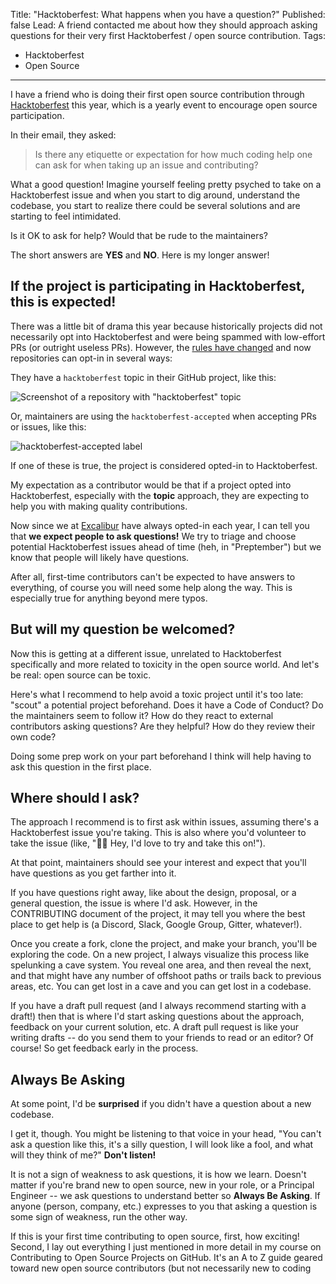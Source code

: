 Title: "Hacktoberfest: What happens when you have a question?"
Published: false
Lead: A friend contacted me about how they should approach asking questions for their very first Hacktoberfest / open source contribution.
Tags:
- Hacktoberfest
- Open Source
---

I have a friend who is doing their first open source contribution through [Hacktoberfest](https://hacktoberfest.digitalocean.com/) this year, which is a yearly event to encourage open source participation.

In their email, they asked:

> Is there any etiquette or expectation for how much coding help one can ask for when taking up an issue and contributing?

What a good question! Imagine yourself feeling pretty psyched to take on a Hacktoberfest issue and when you start to dig around, understand the codebase, you start to realize there could be several solutions and are starting to feel intimidated. 

Is it OK to ask for help? Would that be rude to the maintainers? 

The short answers are **YES** and **NO**. Here is my longer answer!

## If the project is participating in Hacktoberfest, this is expected!

There was a little bit of drama this year because historically projects did not necessarily opt into Hacktoberfest and were being spammed with low-effort PRs (or outright useless PRs). However, the [rules have changed](https://hacktoberfest.digitalocean.com/hacktoberfest-update) and now repositories can opt-in in several ways:

They have a `hacktoberfest` topic in their GitHub project, like this:

![Screenshot of a repository with "hacktoberfest" topic](https://user-images.githubusercontent.com/563819/95412517-bd885800-08ee-11eb-883a-6620f19d0c0e.png)

Or, maintainers are using the `hacktoberfest-accepted`  when accepting PRs or issues, like this:

![hacktoberfest-accepted label](https://user-images.githubusercontent.com/563819/95412776-5919c880-08ef-11eb-8a63-f58f6bc4e3e4.png)

If one of these is true, the project is considered opted-in to Hacktoberfest.

My expectation as a contributor would be that if a project opted into Hacktoberfest, especially with the **topic** approach, they are expecting to help you with making quality contributions.

Now since we at [Excalibur](https://github.com/excaliburjs/Excalibur) have always opted-in each year, I can tell you that **we expect people to ask questions!** We try to triage and choose potential Hacktoberfest issues ahead of time (heh, in "Preptember") but we know that people will likely have questions.

After all, first-time contributors can't be expected to have answers to everything, of course you will need some help along the way. This is especially true for anything beyond mere typos.

## But will my question be welcomed?

Now this is getting at a different issue, unrelated to Hacktoberfest specifically and more related to toxicity in the open source world. And let's be real: open source can be toxic.

Here's what I recommend to help avoid a toxic project until it's too late: "scout" a potential project beforehand. Does it have a Code of Conduct? Do the maintainers seem to follow it? How do they react to external contributors asking questions? Are they helpful? How do they review their own code?

Doing some prep work on your part beforehand I think will help having to ask this question in the first place.

## Where should I ask?

The approach I recommend is to first ask within issues, assuming there's a Hacktoberfest issue you're taking. This is also where you'd volunteer to take the issue (like, "🙋‍♂️ Hey, I'd love to try and take this on!").

At that point, maintainers should see your interest and expect that you'll have questions as you get farther into it.

If you have questions right away, like about the design, proposal, or a general question, the issue is where I'd ask. However, in the CONTRIBUTING document of the project, it may tell you where the best place to get help is (a Discord, Slack, Google Group, Gitter, whatever!).

Once you create a fork, clone the project, and make your branch, you'll be exploring the code. On a new project, I always visualize this process like spelunking a cave system. You reveal one area, and then reveal the next, and that might have any number of offshoot paths or trails back to previous areas, etc. You can get lost in a cave and you can get lost in a codebase.

If you have a draft pull request (and I always recommend starting with a draft!) then that is where I'd start asking questions about the approach, feedback on your current solution, etc. A draft pull request is like your writing drafts -- do you send them to your friends to read or an editor? Of course! So get feedback early in the process.

## Always Be Asking

At some point, I'd be **surprised** if you didn't have a question about a new codebase. 

I get it, though. You might be listening to that voice in your head, "You can't ask a question like this, it's a silly question, I will look like a fool, and what will they think of me?" **Don't listen!** 

It is not a sign of weakness to ask questions, it is how we learn. Doesn't matter if you're brand new to open source, new in your role, or a Principal Engineer -- we ask questions to understand better so **Always Be Asking**. If anyone (person, company, etc.) expresses to you that asking a question is some sign of weakness, run the other way.

If this is your first time contributing to open source, first, how exciting! Second, I lay out everything I just mentioned in more detail in my course on Contributing to Open Source Projects on GitHub. It's an A to Z guide geared toward new open source contributors (but not necessarily new to coding
<!--stackedit_data:
eyJoaXN0b3J5IjpbLTU2MjkyNjY3OCwxODI1MTU3ODU5XX0=
-->
